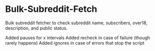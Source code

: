 # Bulk-Subreddit-Fetch
Bulk subreddit fetcher to check subreddit name, subscribers, over18, description, and public status.

Added pauses for x intervals
Added recheck in case of failure (though rarely happens)
Added ignores in case of errors that stop the script
